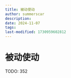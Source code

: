 ```yaml
---
title: 被动使动
author: summerscar
description:
date: 2024-11-07
tags:
last-modified: 1730959602812
---
```


# 被动使动

TODO: 352
